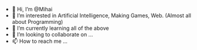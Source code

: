 - 👋 Hi, I’m @Mihai
- 👀 I’m interested in Artificial Intelligence, Making Games, Web. (Almost all about Programming)
- 🌱 I’m currently learning all of the above
- 💞️ I’m looking to collaborate on ...
- 📫 How to reach me ...

<!---
Mihai/Mihai is a ✨ special ✨ repository because its `README.md` (this file) appears on your GitHub profile.
You can click the Preview link to take a look at your changes.
--->
